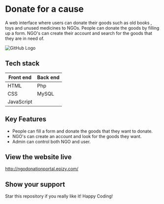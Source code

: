 # Donate for a cause



A web interface where users can donate their goods such as old books , toys and unused medicines to NGOs. People can donate the goods by filling up a form. NGO's can create their account and search for the goods that they are in need of.

![GitHub Logo](/demo.gif)

## Tech stack
Front end | Back end
------------ | -------------
HTML | Php
CSS | MySQL
JavaScript | 

## Key Features
* People can fill a form and donate the goods that they want to donate.
* NGO's can create an account and look for the goods they want.
* Admin can control both NGO and user.

## View the website live
http://ngodonationportal.epizy.com/




## Show your support
Star this repository if you really like it!
Happy Coding!
